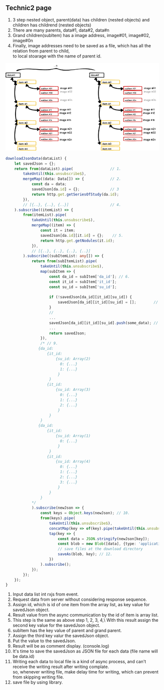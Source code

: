 ## Technic2 page

1. 3 step nested object, parent(data) has children (nested objects) and children has childrend (nested objects)
2. There are many parents, data#1, data#2, data#n
3. Grand children(subItem) has a image address, image#01, image#02, image#0n
4. Finally, image addresses need to be saved as a file, which has all the relation from parent to child,\
to local stoarage with the name of parent id.
 

![technic](images/technic2.png)

```ts
downloadJsonData(dataList) {
    let savedJson = {};
    return from(dataList).pipe(                 // 1.
        takeUntil(this.unsubscribe$),
        mergeMap((data: Data[]) => {            // 2.
            const da = data;
            savedJson[da.id] = {};              // 3
            return http.get.getSeriesOfStudy(da.id);
        }),
        // [{..}, {..}, {..}]                   // 4.
    ).subscribe((itemList) => {
        from(itemList).pipe(
            takeUntil(this.unsubscribe$),
            mergeMap((item) => {
                const it = item;
                savedJson[da.id][it.id] = {};    // 5.
                return http.get.getNodules(it.id); 
            }),
            // [{..}, {..}, {..}, {..}]
        ).subscribe((subItemList: any[]) => {
            return from(subItemList).pipe(
                takeUntil(this.unsubscribe$),
                map(subItem => {
                    const da_id = subItem['da_id']; // 6.
                    const it_id = subItem['it_id'];
                    const su_id = subItem['su_id'];

                    if (!savedJson[da_id][it_id][su_id]) {
                        savedJson[da_id][it_id][su_id] = [];        // 7.
                    }
                    // 
                    ...
                    savedJson[da_id][it_id][su_id].push(some_data); // 8.
                    ...
                    return savedJson;
                }),
                /* // 9.
               {da_id:
                   {it_id: 
                       {su_id: Array(2)
                         0: {...}
                         1: {...}
                        }
                    }
                   {it_id: 
                       {su_id: Array(3)
                         0: {...}
                         1: {...}
                         2: {...}
                        }
                    }
                }
               {da_id:
                   {it_id: 
                       {su_id: Array(1)
                         0: {...}
                        }
                    }
                   {it_id: 
                       {su_id: Array(4)
                         0: {...}
                         1: {...}
                         2: {...}
                         3: {...}
                        }
                    }
                }
            */
            ).subscribe(newJson => {
                const keys = Object.keys(newJson); // 10.
                from(keys).pipe(
                    takeUntil(this.unsubscribe$),
                    concatMap(key => of(key).pipe(takeUntil(this.unsubscribe$),delay(100))), // 11.
                    tap(key => {
                        const data = JSON.stringify(newJson[key]);
                        const blob = new Blob([data], {type: 'application/json'});
                        // save files at the download directory
                        saveAs(blob, key); // 12.
                    })
                ).subscribe();
            });
        });
    });
}
```
1. Input data list int rxjs from event.
2. Request data from server without considering response sequence.
3. Assign id, which is id of one item from the array list, as key value for savedJson object.
4. Result value from the async communication by the id of item is array list.
5. This step is the same as above step 1, 2, 3, 4,\ 
   With this result assign the second key value for the savedJson object.
6. subItem has the key value of parent and grand parent.
7. Assign the third key valur the savedJson object.
8. Put the value to the savedJson.
9. Result will be as comment display. (console.log)
10. It's time to save the savedJson as JSON file for each data (file name will be data.id)
11. Writing each data to local file is a kind of async process, and can't receive the writing result after writing complate.\
    so, whenever writing file, make delay time for writing, which can prevent from skipping writing file.
12. save file by using library.
    

